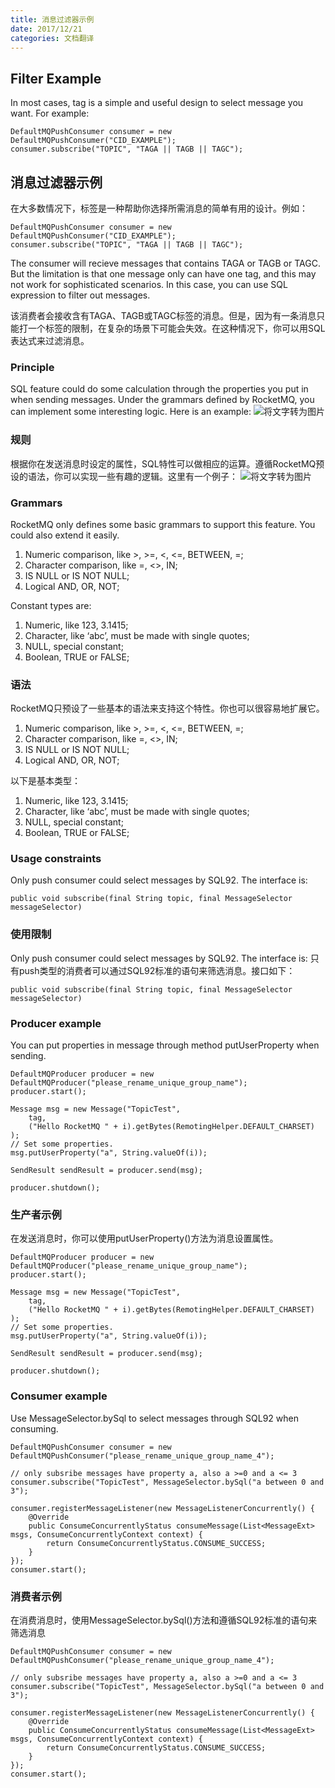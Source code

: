 ```yaml
---
title: 消息过滤器示例
date: 2017/12/21
categories: 文档翻译
---
```


## Filter Example
In most cases, tag is a simple and useful design to select message you want. For example:
```
DefaultMQPushConsumer consumer = new DefaultMQPushConsumer("CID_EXAMPLE");
consumer.subscribe("TOPIC", "TAGA || TAGB || TAGC");
```

## 消息过滤器示例
在大多数情况下，标签是一种帮助你选择所需消息的简单有用的设计。例如：
```
DefaultMQPushConsumer consumer = new DefaultMQPushConsumer("CID_EXAMPLE");
consumer.subscribe("TOPIC", "TAGA || TAGB || TAGC");
```

The consumer will recieve messages that contains TAGA or TAGB or TAGC. But the limitation is that one message only can have one tag, and this may not work for sophisticated scenarios. In this case, you can use SQL expression to filter out messages.

该消费者会接收含有TAGA、TAGB或TAGC标签的消息。但是，因为有一条消息只能打一个标签的限制，在复杂的场景下可能会失效。在这种情况下，你可以用SQL表达式来过滤消息。

### Principle
SQL feature could do some calculation through the properties you put in when sending messages. Under the grammars defined by RocketMQ, you can implement some interesting logic. Here is an example:
![将文字转为图片](http://p0zshkwk1.bkt.clouddn.com/17-12-21/54128752.jpg)

### 规则
根据你在发送消息时设定的属性，SQL特性可以做相应的运算。遵循RocketMQ预设的语法，你可以实现一些有趣的逻辑。这里有一个例子：
![将文字转为图片](http://p0zshkwk1.bkt.clouddn.com/17-12-21/54128752.jpg)

### Grammars
RocketMQ only defines some basic grammars to support this feature. You could also extend it easily.

1. Numeric comparison, like >, >=, <, <=, BETWEEN, =;
2. Character comparison, like =, <>, IN;
3. IS NULL or IS NOT NULL;
4. Logical AND, OR, NOT;

Constant types are:
1. Numeric, like 123, 3.1415;
2. Character, like ‘abc’, must be made with single quotes;
3. NULL, special constant;
4. Boolean, TRUE or FALSE;

### 语法
RocketMQ只预设了一些基本的语法来支持这个特性。你也可以很容易地扩展它。
1. Numeric comparison, like >, >=, <, <=, BETWEEN, =;
2. Character comparison, like =, <>, IN;
3. IS NULL or IS NOT NULL;
4. Logical AND, OR, NOT;

以下是基本类型：
1. Numeric, like 123, 3.1415;
2. Character, like ‘abc’, must be made with single quotes;
3. NULL, special constant;
4. Boolean, TRUE or FALSE;

### Usage constraints
Only push consumer could select messages by SQL92. The interface is:
```
public void subscribe(final String topic, final MessageSelector messageSelector)
```

### 使用限制
Only push consumer could select messages by SQL92. The interface is:
只有push类型的消费者可以通过SQL92标准的语句来筛选消息。接口如下：
```
public void subscribe(final String topic, final MessageSelector messageSelector)
```

### Producer example
You can put properties in message through method putUserProperty when sending.
```
DefaultMQProducer producer = new DefaultMQProducer("please_rename_unique_group_name");
producer.start();

Message msg = new Message("TopicTest",
    tag,
    ("Hello RocketMQ " + i).getBytes(RemotingHelper.DEFAULT_CHARSET)
);
// Set some properties.
msg.putUserProperty("a", String.valueOf(i));

SendResult sendResult = producer.send(msg);

producer.shutdown();
```

### 生产者示例
在发送消息时，你可以使用putUserProperty()方法为消息设置属性。
```
DefaultMQProducer producer = new DefaultMQProducer("please_rename_unique_group_name");
producer.start();

Message msg = new Message("TopicTest",
    tag,
    ("Hello RocketMQ " + i).getBytes(RemotingHelper.DEFAULT_CHARSET)
);
// Set some properties.
msg.putUserProperty("a", String.valueOf(i));

SendResult sendResult = producer.send(msg);

producer.shutdown();
```

### Consumer example
Use MessageSelector.bySql to select messages through SQL92 when consuming.
```
DefaultMQPushConsumer consumer = new DefaultMQPushConsumer("please_rename_unique_group_name_4");

// only subsribe messages have property a, also a >=0 and a <= 3
consumer.subscribe("TopicTest", MessageSelector.bySql("a between 0 and 3");

consumer.registerMessageListener(new MessageListenerConcurrently() {
    @Override
    public ConsumeConcurrentlyStatus consumeMessage(List<MessageExt> msgs, ConsumeConcurrentlyContext context) {
        return ConsumeConcurrentlyStatus.CONSUME_SUCCESS;
    }
});
consumer.start();
```

### 消费者示例
在消费消息时，使用MessageSelector.bySql()方法和遵循SQL92标准的语句来筛选消息
```
DefaultMQPushConsumer consumer = new DefaultMQPushConsumer("please_rename_unique_group_name_4");

// only subsribe messages have property a, also a >=0 and a <= 3
consumer.subscribe("TopicTest", MessageSelector.bySql("a between 0 and 3");

consumer.registerMessageListener(new MessageListenerConcurrently() {
    @Override
    public ConsumeConcurrentlyStatus consumeMessage(List<MessageExt> msgs, ConsumeConcurrentlyContext context) {
        return ConsumeConcurrentlyStatus.CONSUME_SUCCESS;
    }
});
consumer.start();
```
